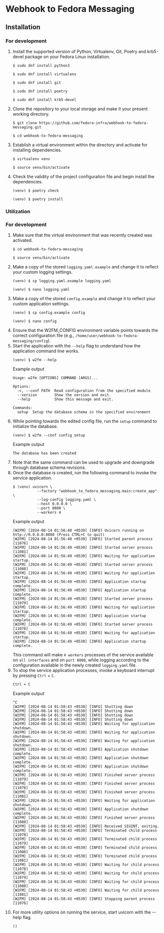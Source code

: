 # Webhook to Fedora Messaging

## Installation

### For development

1.  Install the supported version of Python, Virtualenv, Git, Poetry and krb5-devel package on your Fedora Linux installation.
    ```
    $ sudo dnf install python3
    ```
    ```
    $ sudo dnf install virtualenv
    ```
    ```
    $ sudo dnf install git
    ```
    ```
    $ sudo dnf install poetry
    ```
    ```
    $ sudo dnf install krb5-devel
    ```

2.  Clone the repository to your local storage and make it your present working directory.
    ```
    $ git clone https://github.com/fedora-infra/webhook-to-fedora-messaging.git
    ```
    ```
    $ cd webhook-to-fedora-messaging
    ```

3.  Establish a virtual environment within the directory and activate for installing dependencies.
    ```
    $ virtualenv venv
    ```
    ```
    $ source venv/bin/activate
    ```

4.  Check the validity of the project configuration file and begin install the dependencies.
    ```
    (venv) $ poetry check
    ```
    ```
    (venv) $ poetry install
    ```

### Utilization

### For development

1.  Make sure that the virtual environment that was recently created was activated.
    ```
    $ cd webhook-to-fedora-messaging
    ```
    ```
    $ source venv/bin/activate
    ```
2.  Make a copy of the stored `logging.yaml.example` and change it to reflect your custom logging settings.
    ```
    (venv) $ cp logging.yaml.example logging.yaml
    ```
    ```
    (venv) $ nano logging.yaml
    ```
3.  Make a copy of the stored `config.example` and change it to reflect your custom application settings.
    ```
    (venv) $ cp config.example config
    ```
    ```
    (venv) $ nano config
    ```
4.  Ensure that the W2FM_CONFIG environment variable points towards the correct configuration file (e.g., `/home/user/webhook-to-fedora-messaging/config`).
5.  Start the application with the `--help` flag to understand how the application command line works.
    ```
    (venv) $ w2fm --help
    ```
    Example output
    ```
    Usage: w2fm [OPTIONS] COMMAND [ARGS]...

    Options:
      -c, --conf PATH  Read configuration from the specified module
      --version        Show the version and exit.
      --help           Show this message and exit.

    Commands:
      setup  Setup the database schema in the specified environment
    ```
6.  While pointing towards the edited config file, run the `setup` command to initialize the database.
    ```
    (venv) $ w2fm --conf config setup
    ```
    Example output
    ```
    The database has been created
    ```
7.  Note that the same command can be used to upgrade and downgrade through database schema revisions.
8.  Once the database is created, run the following command to invoke the service application.
    ```
    $ (venv) uvicorn \
               --factory "webhook_to_fedora_messaging.main:create_app" \
               --log-config logging.yaml \
               --host 0.0.0.0 \
               --port 8080 \
               --workers 4
    ```
    Example output
    ```
    [W2FM] [2024-08-14 01:56:48 +0530] [INFO] Uvicorn running on http://0.0.0.0:8080 (Press CTRL+C to quit)
    [W2FM] [2024-08-14 01:56:48 +0530] [INFO] Started parent process [11076]
    [W2FM] [2024-08-14 01:56:49 +0530] [INFO] Started server process [11081]
    [W2FM] [2024-08-14 01:56:49 +0530] [INFO] Waiting for application startup.
    [W2FM] [2024-08-14 01:56:49 +0530] [INFO] Started server process [11080]
    [W2FM] [2024-08-14 01:56:49 +0530] [INFO] Waiting for application startup.
    [W2FM] [2024-08-14 01:56:49 +0530] [INFO] Application startup complete.
    [W2FM] [2024-08-14 01:56:49 +0530] [INFO] Application startup complete.
    [W2FM] [2024-08-14 01:56:49 +0530] [INFO] Started server process [11079]
    [W2FM] [2024-08-14 01:56:49 +0530] [INFO] Waiting for application startup.
    [W2FM] [2024-08-14 01:56:49 +0530] [INFO] Application startup complete.
    [W2FM] [2024-08-14 01:56:49 +0530] [INFO] Started server process [11078]
    [W2FM] [2024-08-14 01:56:49 +0530] [INFO] Waiting for application startup.
    [W2FM] [2024-08-14 01:56:49 +0530] [INFO] Application startup complete.
    ```
    This command will make `4 workers` processes of the service available on `all interfaces` and on `port 8080`, while logging according to the configuration available in the newly created `logging.yaml` file.
9.  To stop the service application processes, invoke a keyboard interrupt by pressing `Ctrl` + `C`.
    ```
    Ctrl + C
    ```
    Example output
    ```
    ^C
    [W2FM] [2024-08-14 01:58:43 +0530] [INFO] Shutting down
    [W2FM] [2024-08-14 01:58:43 +0530] [INFO] Shutting down
    [W2FM] [2024-08-14 01:58:43 +0530] [INFO] Shutting down
    [W2FM] [2024-08-14 01:58:43 +0530] [INFO] Shutting down
    [W2FM] [2024-08-14 01:58:43 +0530] [INFO] Waiting for application shutdown.
    [W2FM] [2024-08-14 01:58:43 +0530] [INFO] Waiting for application shutdown.
    [W2FM] [2024-08-14 01:58:43 +0530] [INFO] Waiting for application shutdown.
    [W2FM] [2024-08-14 01:58:43 +0530] [INFO] Application shutdown complete.
    [W2FM] [2024-08-14 01:58:43 +0530] [INFO] Application shutdown complete.
    [W2FM] [2024-08-14 01:58:43 +0530] [INFO] Application shutdown complete.
    [W2FM] [2024-08-14 01:58:43 +0530] [INFO] Finished server process [11079]
    [W2FM] [2024-08-14 01:58:43 +0530] [INFO] Finished server process [11078]
    [W2FM] [2024-08-14 01:58:43 +0530] [INFO] Finished server process [11081]
    [W2FM] [2024-08-14 01:58:43 +0530] [INFO] Waiting for application shutdown.
    [W2FM] [2024-08-14 01:58:43 +0530] [INFO] Application shutdown complete.
    [W2FM] [2024-08-14 01:58:43 +0530] [INFO] Finished server process [11080]
    [W2FM] [2024-08-14 01:58:43 +0530] [INFO] Received SIGINT, exiting.
    [W2FM] [2024-08-14 01:58:43 +0530] [INFO] Terminated child process [11078]
    [W2FM] [2024-08-14 01:58:43 +0530] [INFO] Terminated child process [11079]
    [W2FM] [2024-08-14 01:58:43 +0530] [INFO] Terminated child process [11080]
    [W2FM] [2024-08-14 01:58:43 +0530] [INFO] Terminated child process [11081]
    [W2FM] [2024-08-14 01:58:43 +0530] [INFO] Waiting for child process [11078]
    [W2FM] [2024-08-14 01:58:43 +0530] [INFO] Waiting for child process [11079]
    [W2FM] [2024-08-14 01:58:43 +0530] [INFO] Waiting for child process [11080]
    [W2FM] [2024-08-14 01:58:43 +0530] [INFO] Waiting for child process [11081]
    [W2FM] [2024-08-14 01:58:43 +0530] [INFO] Stopping parent process [11076]
    ```
10. For more utility options on running the service, start uvicorn with the --help flag.
	```
	()
	```


